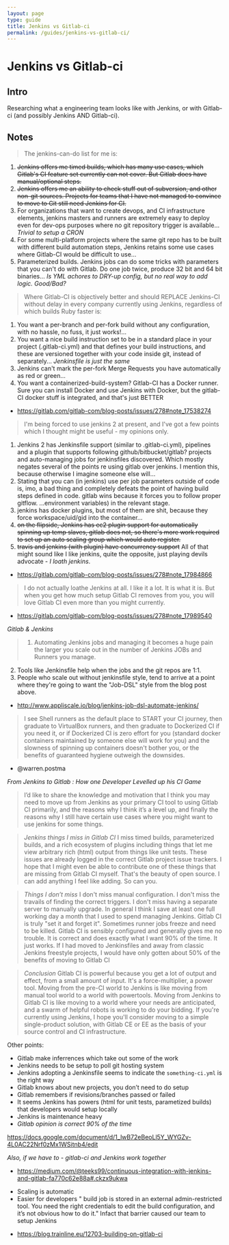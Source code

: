 ```yaml
---
layout: page
type: guide
title: Jenkins vs Gitlab-ci
permalink: /guides/jenkins-vs-gitlab-ci/
---
```


# Jenkins vs Gitlab-ci

## Intro

Researching what a engineering team looks like with Jenkins, or with Gitlab-ci (and possibly Jenkins AND Gitlab-ci).


## Notes

> The jenkins-can-do list for me is:
1. ~~Jenkins offers me timed builds, which has many use cases, which Gitlab's CI feature set currently can not cover. But Gitlab does have manual/optional steps.~~
2. ~~Jenkins offers me an ability to check stuff out of subversion, and other non-git sources. Projects for teams that I have not managed to convince to move to Git still need Jenkins for CI.~~
3. For organizations that want to create devops, and CI infrastructure elements, jenkins masters and runners are extremely easy to deploy even for dev-ops purposes where no git repository trigger is available...
_Trivial to setup a CRON_
4. For some multi-platform projects where the same git repo has to be built with different build automation steps, Jenkins retains some use cases where Gitlab-CI would be difficult to use...
5. Parameterized builds. Jenkins jobs can do some tricks with parameters that you can't do with Gitlab. Do one job twice, produce 32 bit and 64 bit binaries...
_Is YML achores to DRY-up config, but no real way to add logic. Good/Bad?_

> Where Gitlab-CI is objectively better and should REPLACE Jenkins-CI without delay in every company currently using Jenkins, regardless of which builds Ruby faster is:
1. You want a per-branch and per-fork build without any configuration, with no hassle, no fuss, it just works!...
2. You want a nice build instruction set to be in a standard place in your project (.gitlab-ci.yml) and that defines your build instructions, and these are versioned together with your code inside git, instead of separately...
_Jenkinsfile is just the same_
3. Jenkins can't mark the per-fork Merge Requests you have automatically as red or green...
4. You want a containerized-build-system? Gitlab-CI has a Docker runner. Sure you can install Docker and use Jenkins with Docker, but the gitlab-CI docker stuff is integrated, and that's just BETTER

- https://gitlab.com/gitlab-com/blog-posts/issues/278#note_17538274


> I'm being forced to use jenkins 2 at present, and I've got a few points which I thought might be useful - my opinions only.
1. Jenkins 2 has Jenkinsfile support (similar to .gitlab-ci.yml), pipelines and a plugin that supports following github/bitbucket/gitlab? projects and auto-managing jobs for jenkinsfiles discovered. Which mostly negates several of the points re using gitlab over jenkins. I mention this, because otherwise I imagine someone else will...
2. Stating that you can (in jenkins) use per job parameters outside of code is, imo, a bad thing and completely defeats the point of having build steps defined in code. gitlab wins because it forces you to follow proper gitflow. ...environment variables) in the relevant stage.
3. jenkins has docker plugins, but most of them are shit, because they force workspace/uid/gid into the container...
4. ~~on the flipside, Jenkins has ec2 plugin support for automatically spinning up temp slaves, gitlab does not, so there's more work required to set up an auto scaling group which would auto register.~~
5. ~~travis and jenkins (with plugin) have concurrency support~~
All of that might sound like I like jenkins, quite the opposite, just playing devils advocate - *I loath jenkins*.
- https://gitlab.com/gitlab-com/blog-posts/issues/278#note_17984866

> I do not actually loathe Jenkins at all. I like it a lot. It is what it is. But when you get how much setup Gitlab CI removes from you, you will love Gitlab CI even more than you might currently.
- https://gitlab.com/gitlab-com/blog-posts/issues/278#note_17989540

*Gitlab & Jenkins*

> 1. Automating Jenkins jobs and managing it becomes a huge pain the larger you scale out in the number of Jenkins JOBs and Runners you manage.
2. Tools like Jenkinsfile help when the jobs and the git repos are 1:1.
3. People who scale out without jenkinsfile style, tend to arrive at a point where they're going to want the "Job-DSL" style from the blog post above.

- http://www.appliscale.io/blog/jenkins-job-dsl-automate-jenkins/


> I see Shell runners as the default place to START your CI journey, then graduate to VirtualBox runners, and then graduate to Dockerized CI if you need it, or if Dockerized CI is zero effort for you (standard docker containers maintained by someone else will work for you) and the slowness of spinning up containers doesn't bother you, or the benefits of guaranteed hygiene outweigh the downsides.
- @warren.postma

*From Jenkins to Gitlab : How one Developer Levelled up his CI Game*
> I’d like to share the knowledge and motivation that I think you may need to move up from Jenkins as your primary CI tool to using Gitlab CI primarily, and the reasons why I think it’s a level up, and finally the reasons why I still have certain use cases where you might want to use jenkins for some things. 

> *Jenkins things I miss in Gitlab CI* I miss timed builds, parameterized builds, and a rich ecosystem of plugins including things that let me view arbitrary rich (html) output from things like unit tests.  These issues are already logged in the correct Gitlab project issue trackers.  I hope that I might even be able to contribute one of these things that are missing from Gitlab CI myself.   That's the beauty of open source. I can add anything I feel like adding. So can you.  

> *Things I don’t miss* I don't miss manual configuration. I don't miss the travails of finding the correct triggers. I don't miss having a separate server to manually upgrade. In general I think I save at least one full working day a month that I used to spend managing Jenkins.  Gitlab CI is truly "set it and forget it".  Sometimes runner jobs freeze and need to be killed.  Gitlab CI is sensibly configured and generally gives me no trouble.   It is correct and does exactly what I want 90% of the time. It just works.   If I had moved to Jenkinsfiles and away from classic Jenkins freestyle projects, I would have only gotten about 50% of the benefits of moving to Gitlab CI

> *Conclusion* Gitlab CI is powerful because you get a lot of output and effect, from a small amount of input. It's a force-multiplier, a power tool.     Moving from the pre-CI world to Jenkins is like moving from manual tool world to a world with powertools.  Moving from Jenkins to Gitlab CI is like moving to a world where your needs are anticipated, and a swarm of helpful robots is working to do your bidding.  If you're currently using Jenkins, I hope you'll consider moving to a simple single-product solution, with Gitlab CE or EE as the basis of your source control and CI infrastructure.

Other points:

* Gitlab make inferrences which take out some of the work
* Jenkins needs to be setup to poll git hosting system
* Jenkins adopting a Jenkinsfile seems to indicate the `something-ci.yml` is the right way
* Gitlab knows about new projects, you don’t need to do setup
* Gitlab remembers if revisions/branches passed or failed
* It seems Jenkins has powers (html for unit tests, parametized builds) that developers would setup locally
* Jenkins is maintenance heavy
* *Gitlab opinion is correct 90% of the time*

https://docs.google.com/document/d/1_lwB72eBeoLl5Y_WYGZv-4L0AC22Nrf0zMx1WSitnb4/edit


*Also, if we have to - gitlab-ci and Jenkins work together* 
- https://medium.com/@teeks99/continuous-integration-with-jenkins-and-gitlab-fa770c62e88a#.ckzx9ukwa

* Scaling is automatic
* Easier for developers " build job is stored in an external admin-restricted tool. You need the right credentials to edit the build configuration, and it’s not obvious how to do it." Infact that barrier caused our team to setup Jenkins
- https://blog.trainline.eu/12703-building-on-gitlab-ci